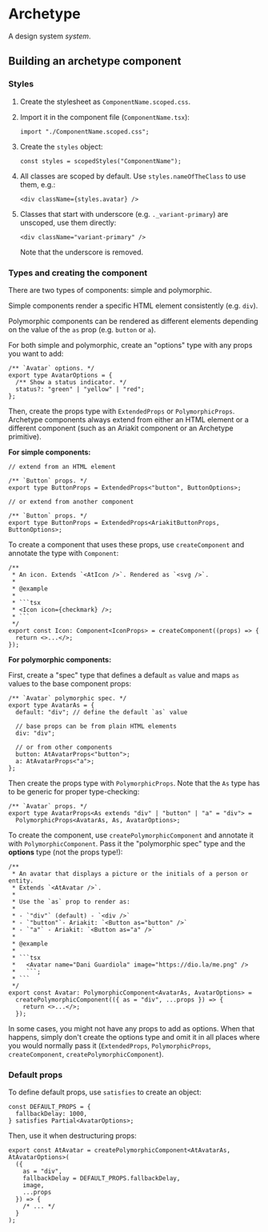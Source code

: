 # Archetype

A design system _system_.

## Building an archetype component

### Styles

1. Create the stylesheet as `ComponentName.scoped.css`.
2. Import it in the component file (`ComponentName.tsx`):

   ```tsx
   import "./ComponentName.scoped.css";
   ```

3. Create the `styles` object:

   ```tsx
   const styles = scopedStyles("ComponentName");
   ```

4. All classes are scoped by default. Use `styles.nameOfTheClass` to use them, e.g.:

   ```tsx
   <div className={styles.avatar} />
   ```

5. Classes that start with underscore (e.g. `._variant-primary`) are unscoped, use them directly:

   ```tsx
   <div className="variant-primary" />
   ```

   Note that the underscore is removed.

### Types and creating the component

There are two types of components: simple and polymorphic.

Simple components render a specific HTML element consistently (e.g. `div`).

Polymorphic components can be rendered as different elements depending on the value of the `as` prop (e.g. `button` or `a`).

For both simple and polymorphic, create an "options" type with any props you want to add:

```tsx
/** `Avatar` options. */
export type AvatarOptions = {
  /** Show a status indicator. */
  status?: "green" | "yellow" | "red";
};
```

Then, create the props type with `ExtendedProps` or `PolymorphicProps`. Archetype components always extend from either an HTML element or a different component (such as an Ariakit component or an Archetype primitive).

**For simple components:**

```tsx
// extend from an HTML element

/** `Button` props. */
export type ButtonProps = ExtendedProps<"button", ButtonOptions>;

// or extend from another component

/** `Button` props. */
export type ButtonProps = ExtendedProps<AriakitButtonProps, ButtonOptions>;
```

To create a component that uses these props, use `createComponent` and annotate the type with `Component`:

````tsx
/**
 * An icon. Extends `<AtIcon />`. Rendered as `<svg />`.
 *
 * @example
 *
 * ```tsx
 * <Icon icon={checkmark} />;
 * ```
 */
export const Icon: Component<IconProps> = createComponent((props) => {
  return <>...</>;
});
````

**For polymorphic components:**

First, create a "spec" type that defines a default `as` value and maps `as` values to the base component props:

```tsx
/** `Avatar` polymorphic spec. */
export type AvatarAs = {
  default: "div"; // define the default `as` value

  // base props can be from plain HTML elements
  div: "div";

  // or from other components
  button: AtAvatarProps<"button">;
  a: AtAvatarProps<"a">;
};
```

Then create the props type with `PolymorphicProps`. Note that the `As` type has to be generic for proper type-checking:

```tsx
/** `Avatar` props. */
export type AvatarProps<As extends "div" | "button" | "a" = "div"> =
  PolymorphicProps<AvatarAs, As, AvatarOptions>;
```

To create the component, use `createPolymorphicComponent` and annotate it with `PolymorphicComponent`. Pass it the "polymorphic spec" type and the **options** type (not the props type!):

````tsx
/**
 * An avatar that displays a picture or the initials of a person or entity.
 * Extends `<AtAvatar />`.
 *
 * Use the `as` prop to render as:
 *
 * - `"div"` (default) - `<div />`
 * - `"button"`- Ariakit: `<Button as="button" />`
 * - `"a"` - Ariakit: `<Button as="a" />`
 *
 * @example
 *
 * ```tsx
 *   <Avatar name="Dani Guardiola" image="https://dio.la/me.png" />
 *   ```;
 * ```
 */
export const Avatar: PolymorphicComponent<AvatarAs, AvatarOptions> =
  createPolymorphicComponent(({ as = "div", ...props }) => {
    return <>...</>;
  });
````

In some cases, you might not have any props to add as options. When that happens, simply don't create the options type and omit it in all places where you would normally pass it (`ExtendedProps`, `PolymorphicProps`, `createComponent`, `createPolymorphicComponent`).

### Default props

To define default props, use `satisfies` to create an object:

```tsx
const DEFAULT_PROPS = {
  fallbackDelay: 1000,
} satisfies Partial<AvatarOptions>;
```

Then, use it when destructuring props:

```tsx
export const AtAvatar = createPolymorphicComponent<AtAvatarAs, AtAvatarOptions>(
  ({
    as = "div",
    fallbackDelay = DEFAULT_PROPS.fallbackDelay,
    image,
    ...props
  }) => {
    /* ... */
  }
);
```

